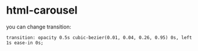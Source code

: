 # html-carousel

you can change transition:

    transition: opacity 0.5s cubic-bezier(0.01, 0.04, 0.26, 0.95) 0s, left 1s ease-in 0s;
